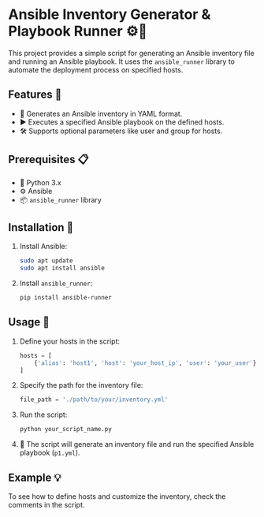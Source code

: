 # Ansible Inventory Generator & Playbook Runner ⚙️🚀

This project provides a simple script for generating an Ansible inventory file and running an Ansible playbook. It uses the `ansible_runner` library to automate the deployment process on specified hosts. 

## Features 🌟

- 📄 Generates an Ansible inventory in YAML format.
- ▶️ Executes a specified Ansible playbook on the defined hosts.
- 🛠️ Supports optional parameters like user and group for hosts.

## Prerequisites 📋

- 🐍 Python 3.x
- ⚙️ Ansible
- 📦 `ansible_runner` library

## Installation 🔧

1. Install Ansible:

   ```bash
   sudo apt update
   sudo apt install ansible
   ```

2. Install `ansible_runner`:

   ```bash
   pip install ansible-runner
   ```

## Usage 📖

1. Define your hosts in the script:
   ```python
   hosts = [
       {'alias': 'host1', 'host': 'your_host_ip', 'user': 'your_user'}
   ]
   ```

2. Specify the path for the inventory file:
   ```python
   file_path = './path/to/your/inventory.yml'
   ```

3. Run the script:
   ```bash
   python your_script_name.py
   ```

4. 🎉 The script will generate an inventory file and run the specified Ansible playbook (`p1.yml`).

## Example 💡

To see how to define hosts and customize the inventory, check the comments in the script.

